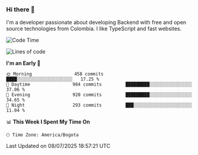 ### Hi there 👋

I'm a developer passionate about developing Backend with free and open source technologies from Colombia. I like TypeScript and fast websites.

<!--START_SECTION:waka-->
![Code Time](http://img.shields.io/badge/Code%20Time-5%2C603%20hrs%2055%20mins-blue)

![Lines of code](https://img.shields.io/badge/From%20Hello%20World%20I%27ve%20Written-5.3%20million%20lines%20of%20code-blue)

**I'm an Early 🐤** 

```text
🌞 Morning                458 commits         ████░░░░░░░░░░░░░░░░░░░░░   17.25 % 
🌆 Daytime                984 commits         █████████░░░░░░░░░░░░░░░░   37.06 % 
🌃 Evening                920 commits         █████████░░░░░░░░░░░░░░░░   34.65 % 
🌙 Night                  293 commits         ███░░░░░░░░░░░░░░░░░░░░░░   11.04 % 
```


📊 **This Week I Spent My Time On** 

```text
🕑︎ Time Zone: America/Bogota
```


 Last Updated on 08/07/2025 18:57:21 UTC
<!--END_SECTION:waka-->

